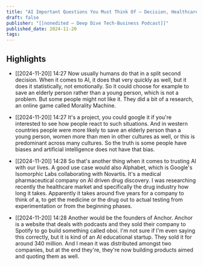 ```yaml
---
title: "AI Important Questions You Must Think Of – Decision, Healthcare, and Education | Nonedited Podcast #3"
draft: false
publisher: "[[nonedited – Deep Dive Tech-Business Podcast]]"
published_date: 2024-11-20
tags:
---
```



## Highlights
* [[2024-11-20]] 14:27  Now usually humans do that in a split second decision. When it comes to AI, it does that very quickly as well, but it does it statistically, not emotionally. So it could choose for example to save an elderly person rather than a young person, which is not a problem. But some people might not like it. They did a bit of a research, an online game called Morality Machine.

* [[2024-11-20]] 14:27  It's a project, you could google it if you're interested to see how people react to such situations. And in western countries people were more likely to save an elderly person than a young person, women more than men in other cultures as well, or this is predominant across many cultures. So the truth is some people have biases and artificial intelligence does not have that bias.

* [[2024-11-20]] 14:28  So that's another thing when it comes to trusting AI with our lives. A good use case would also Alphabet, which is Google's Isomorphic Labs collaborating with Novartis. It's a medical pharmaceutical company on AI driven drug discovery. I was researching recently the healthcare market and specifically the drug industry how long it takes. Apparently it takes around five years for a company to think of a, to get the medicine or the drug out to actual testing from experimentation or from the beginning phases.

* [[2024-11-20]] 14:28  Another would be the founders of Anchor. Anchor is a website that deals with podcasts and they sold their company to Spotify to go build something called oboi. I'm not sure if I'm even saying this correctly, but it is kind of an AI educational startup. They sold it for around 340 million. And I mean it was distributed amongst two companies, but at the end they're, they're now building products aimed and quoting them as well.

